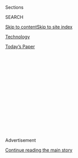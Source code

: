 <div id="app">

<div>

<div>

<div>

<div class="NYTAppHideMasthead css-1q2w90k e1suatyy0">

<div class="section css-ui9rw0 e1suatyy2">

<div class="css-eph4ug er09x8g0">

<div class="css-6n7j50">

</div>

<span class="css-1dv1kvn">Sections</span>

<div class="css-10488qs">

<span class="css-1dv1kvn">SEARCH</span>

</div>

[Skip to content](#site-content)[Skip to site
index](#site-index)

</div>

<div id="masthead-section-label" class="css-1wr3we4 eaxe0e00">

[Technology](https://www.nytimes.com/section/technology)

</div>

<div class="css-10698na e1huz5gh0">

</div>

</div>

<div id="masthead-bar-one" class="section hasLinks css-15hmgas e1csuq9d3">

<div class="css-uqyvli e1csuq9d0">

</div>

<div class="css-1uqjmks e1csuq9d1">

</div>

<div class="css-9e9ivx">

[](https://myaccount.nytimes.com/auth/login?response_type=cookie&client_id=vi)

</div>

<div class="css-1bvtpon e1csuq9d2">

[Today’s
Paper](https://www.nytimes.com/section/todayspaper)

</div>

</div>

</div>

</div>

<div data-aria-hidden="false">

<div id="site-content" data-role="main">

<div>

<div class="css-1aor85t" style="opacity:0.000000001;z-index:-1;visibility:hidden">

<div class="css-1hqnpie">

<div class="css-epjblv">

<span class="css-17xtcya">[Technology](/section/technology)</span><span class="css-x15j1o">|</span><span class="css-fwqvlz">Microsoft
Said to Be in Talks to Buy TikTok, as Trump Weighs Curtailing
App</span>

</div>

<div class="css-k008qs">

<div class="css-1iwv8en">

<span class="css-18z7m18"></span>

<div>

</div>

</div>

<span class="css-1n6z4y">https://nyti.ms/3ffaaHO</span>

<div class="css-1705lsu">

<div class="css-4xjgmj">

<div class="css-4skfbu" data-role="toolbar" data-aria-label="Social Media Share buttons, Save button, and Comments Panel with current comment count" data-testid="share-tools">

  - 
  - 
  - 
  - 
    
    <div class="css-6n7j50">
    
    </div>

  - 
  - 

</div>

</div>

</div>

</div>

</div>

</div>

<div id="NYT_TOP_BANNER_REGION" class="css-13pd83m">

</div>

<div id="top-wrapper" class="css-1sy8kpn">

<div id="top-slug" class="css-l9onyx">

Advertisement

</div>

[Continue reading the main
story](#after-top)

<div class="ad top-wrapper" style="text-align:center;height:100%;display:block;min-height:250px">

<div id="top" class="place-ad" data-position="top" data-size-key="top">

</div>

</div>

<div id="after-top">

</div>

</div>

<div>

<div id="sponsor-wrapper" class="css-1hyfx7x">

<div id="sponsor-slug" class="css-19vbshk">

Supported by

</div>

[Continue reading the main
story](#after-sponsor)

<div id="sponsor" class="ad sponsor-wrapper" style="text-align:center;height:100%;display:block">

</div>

<div id="after-sponsor">

</div>

</div>

<div class="css-186x18t">

</div>

<div class="css-1vkm6nb ehdk2mb0">

# Microsoft Said to Be in Talks to Buy TikTok, as Trump Weighs Curtailing App

</div>

The discussions come as TikTok’s ownership by a Chinese company is under
scrutiny by the White House and lawmakers.

<div class="css-79elbk" data-testid="photoviewer-wrapper">

<div class="css-z3e15g" data-testid="photoviewer-wrapper-hidden">

</div>

<div class="css-1a48zt4 ehw59r15" data-testid="photoviewer-children">

![<span class="css-16f3y1r e13ogyst0" data-aria-hidden="true">Trump
administration officials have been concerned that TikTok poses a threat
to national
security.</span><span class="css-cnj6d5 e1z0qqy90" itemprop="copyrightHolder"><span class="css-1ly73wi e1tej78p0">Credit...</span><span><span>Andrew
Kelly/Reuters</span></span></span>](https://static01.nyt.com/images/2020/08/01/business/31JPtiktok-print/merlin_170133723_92af7f95-2132-4ee6-bc4d-638fcf0dc8cd-articleLarge.jpg?quality=75&auto=webp&disable=upscale)

</div>

</div>

<div class="css-18e8msd">

<div class="css-otjvjh epjyd6m0">

<div class="css-nmf14i ey68jwv0" data-aria-hidden="true">

[![Mike
Isaac](https://static01.nyt.com/images/2018/02/16/multimedia/author-mike-isaac/author-mike-isaac-thumbLarge.jpg
"Mike Isaac")](https://www.nytimes.com/by/mike-isaac)[![Ana
Swanson](https://static01.nyt.com/images/2018/12/10/multimedia/author-ana-swanson/author-ana-swanson-thumbLarge.png
"Ana Swanson")](https://www.nytimes.com/by/ana-swanson)[![Alan
Rappeport](https://static01.nyt.com/images/2018/06/12/multimedia/author-alan-rappeport/author-alan-rappeport-thumbLarge-v2.png
"Alan Rappeport")](https://www.nytimes.com/by/alan-rappeport)

</div>

<div class="css-1baulvz">

By [<span class="css-1baulvz" itemprop="name">Mike
Isaac</span>](https://www.nytimes.com/by/mike-isaac),
[<span class="css-1baulvz" itemprop="name">Ana
Swanson</span>](https://www.nytimes.com/by/ana-swanson) and
[<span class="css-1baulvz last-byline" itemprop="name">Alan
Rappeport</span>](https://www.nytimes.com/by/alan-rappeport)

</div>

</div>

  - 
    
    <div class="css-ld3wwf e16638kd2">
    
    Published July 31, 2020Updated Aug. 3,
    2020
    
    </div>

  - 
    
    <div class="css-4xjgmj">
    
    <div class="css-pvvomx" data-role="toolbar" data-aria-label="Social Media Share buttons, Save button, and Comments Panel with current comment count" data-testid="share-tools">
    
      - 
      - 
      - 
      - 
        
        <div class="css-6n7j50">
        
        </div>
    
      - 
      - 
    
    </div>
    
    </div>

</div>

</div>

<div class="section meteredContent css-1r7ky0e" name="articleBody" itemprop="articleBody">

<div class="css-1fanzo5 StoryBodyCompanionColumn">

<div class="css-53u6y8">

SAN FRANCISCO — TikTok, the Chinese-owned video app that has been under
scrutiny from the Trump administration, is in talks to[sell itself to
Microsoft](https://www.nytimes.com/2020/08/03/technology/tiktok-microsoft-tweens.html)
and other companies as President Trump weighs harsh actions against the
business, including forcing
[TikTok](https://www.nytimes.com/2020/08/03/technology/trump-tiktok-microsoft.html)
to divorce itself from its parent company,
[ByteDance](https://www.nytimes.com/2020/08/03/technology/tiktok-trump-sale-microsoft.html),
said people with knowledge of the discussions.

The powerful Committee on Foreign Investment in the United States, or
Cfius, has been examining ByteDance’s 2017 purchase of Musical.ly, an
app that eventually morphed to become TikTok. The committee has decided
to order ByteDance to divest TikTok, and the government is engaged in
negotiations over the terms of the separation, according to a person
familiar with the administration’s plans, who spoke on the condition of
anonymity. White House officials have said TikTok may pose a national
security threat because of its Chinese ownership.

On Friday, Treasury Secretary Steven T. Mnuchin, who leads the
committee, briefed the president on the divestment plan. But it remains
unclear what the president will do, including whether the U.S. would
apply a divestment order to all of TikTok’s American operations and
whether its actions would affect the app’s global business as well.

Mr. Trump is weighing several other courses of action, including an
executive order that could use the vast powers of the International
Emergency Economic Powers Act to bar certain foreign apps from American
app stores. The Trump administration has also considered whether to add
TikTok’s parent to a so-called “entity list,” which would prevent it
from purchasing American products and services without a special
license, said people with knowledge of the matter. Discussions are
expected to continue into this weekend.

</div>

</div>

<div class="css-1fanzo5 StoryBodyCompanionColumn">

<div class="css-53u6y8">

In his comments on Friday, Mr. Trump told reporters that there were “a
couple of options” with TikTok, including “banning” it. He added, “But a
lot of things are happening, so we’ll see what happens. But we are
looking at a lot of alternatives with respect to TikTok.”

Later on Friday, Mr. Trump said he planned to take action as soon as
Saturday. He added that he was not leaning toward allowing an American
company to buy TikTok’s U.S. operations.

It’s unclear how advanced TikTok’s talks to sell itself to Microsoft and
other companies are, but changing ownership is crucial for the app. The
United States is one of TikTok’s major markets, so continued operations
in the country are a priority.

TikTok has discussed other scenarios to alleviate concerns by U.S.
officials. In one scenario, non-Chinese investors like Sequoia Capital,
SoftBank and General Atlantic could [purchase a majority stake in the
app from
ByteDance](https://www.nytimes.com/2020/07/23/business/dealbook/tiktok-bytedance-investors-trump.html),
people familiar with the discussions have said.

Any deal would likely be expensive. ByteDance’s valuation recently stood
at around $100 billion, according to the research firm PitchBook.

</div>

</div>

<div class="css-1fanzo5 StoryBodyCompanionColumn">

<div class="css-53u6y8">

In a statement, TikTok did not address Mr. Trump’s comments or any deal
talks. A spokeswoman said the app was confident in its long-term success
and that it was committed to protecting the privacy and safety of its
creators so they could “bring joy to families.”

Microsoft declined to comment.

The discussions between Microsoft and TikTok were earlier reported by
Fox Business. Bloomberg earlier reported that President Trump was poised
to announce an order to force ByteDance to sell TikTok’s U.S.
operations.

The developments reflect the increasing pressure on TikTok. For months,
lawmakers and the Trump administration have questioned whether the app
is susceptible to influence from the Chinese government, including
potential requests to censor material shared on the platform or to share
American user data with Chinese officials.

“It is well established at this point that apps that have granular
access to user data and location and other sensitive personal data are
very much on the radar of Cfius and can cause significant national
security concerns,” said John P. Kabaelo, a lawyer who represents
companies in Cfius reviews.

TikTok generally collects similar amounts of data from mobile phones as
other social media apps, said security experts. But Christoph Hebeisen,
the director of security intelligence research at Lookout, a company
that focuses on the security of mobile devices, said U.S. officials are
concerned by the app because “if the parent company is Chinese, which it
is in this case, they are under Chinese security law.”

He added, “I don’t think it is a stretch to think if China wanted to
access that data they would have a means to do so.”

TikTok is used by more than 800 million people around the world and is
especially popular with young people. Users can easily add music and
other audio tracks to their videos, which then often travel virally
across Facebook and Twitter.

</div>

</div>

<div class="css-1fanzo5 StoryBodyCompanionColumn">

<div class="css-53u6y8">

As the app has become more popular, TikTok’s Chinese offices have
swollen to thousands of employees. The company has also maintained a
U.S. presence, with offices in New York and Los Angeles.

In response to the heightened scrutiny from Washington, TikTok in May
hired a top [Disney executive, Kevin
Mayer](https://www.nytimes.com/2020/05/18/business/media/tiktok-ceo-kevin-mayer.html)
to be its chief executive. The app has also pledged to publicly reveal
the algorithm that powers its app.

In addition, TikTok has bulked up its lobbying operation in Washington.
With help from prominent investors like SoftBank and General Atlantic,
it has hired the former head of the Internet Association, a trade group
that represents companies like Google and Facebook, and staff members
from prominent members from Congress.

The company has signed on more than 35 lobbyists, including David J.
Urban, a former West Point classmate of Secretary of State Mike Pompeo
and an ally of Mr. Trump. The company’s lobbyists have highlighted
TikTok’s American investors and Mr. Mayer’s hire.

Sensing weakness, rivals like Facebook have homed in on lawmakers’
distrust of TikTok’s Chinese ownership. Mark Zuckerberg, Facebook’s
chief executive, has said that American companies like his would suffer
if the government put them at a competitive disadvantage against TikTok.

On Wednesday, with the chief executives of Amazon, Apple, Facebook and
Google [testifying in front of
Congress](https://www.nytimes.com/2020/07/29/technology/big-tech-hearing-apple-amazon-facebook-google.html)
about their market power, Mr. Mayer defended TikTok while pledging to do
right by the U.S. government.

“The entire industry has received scrutiny, and rightly so. Yet we have
received even more scrutiny due to the company’s Chinese origins,” he
said in a
[statement](https://newsroom.tiktok.com/en-us/fair-competition-and-transparency-benefits-us-all).
“We believe it is essential to show users, advertisers, creators, and
regulators that we are responsible and committed members of the American
community that follows U.S. laws.”

</div>

</div>

<div class="css-1fanzo5 StoryBodyCompanionColumn">

<div class="css-53u6y8">

Cfius has previously ordered companies to divest their acquisitions.
Congress had expanded the panel’s purview in 2018 to include reviews of
transactions involving “sensitive user data,” The change was spurred by
concerns that foreign ownership of data gathered by apps and internet
sites could threaten national security.

In 2019, the Trump administration ordered a Chinese firm to [relinquish
its control of
Grindr](https://www.nytimes.com/2019/03/28/us/politics/grindr-china-national-security.html),
the gay dating app, concerned that China might use the information to
blackmail American officials. The Chinese company, Beijing Kunlun
Technology, [said it reached a
deal](https://www.reuters.com/article/us-grindr-m-a-investors-exclusive/exclusive-grindrs-chinese-owner-nears-deal-to-sell-gay-dating-app-sources-idUSKBN20T0IR)
with Cfius earlier this year to sell the app to an investment group, San
Vicente Acquisition LLC, though [Reuters later
reported](https://www.reuters.com/article/us-grindr-m-a-sanvicente-exclusive/exclusive-winning-bidder-for-grindr-has-ties-to-chinese-owner-idUSKBN2391AI)
that the buyer had ties to the Chinese owner.

Mike Isaac reported from San Francisco, and Ana Swanson and Alan
Rappeport from Washington. David McCabe and Julian Barnes contributed
reporting from Washington.

</div>

</div>

<div>

</div>

</div>

<div>

</div>

<div>

</div>

<div>

</div>

<div>

<div id="bottom-wrapper" class="css-1ede5it">

<div id="bottom-slug" class="css-l9onyx">

Advertisement

</div>

[Continue reading the main
story](#after-bottom)

<div id="bottom" class="ad bottom-wrapper" style="text-align:center;height:100%;display:block;min-height:90px">

</div>

<div id="after-bottom">

</div>

</div>

</div>

</div>

</div>

## Site Index

<div>

</div>

## Site Information Navigation

  - [© <span>2020</span> <span>The New York Times
    Company</span>](https://help.nytimes.com/hc/en-us/articles/115014792127-Copyright-notice)

<!-- end list -->

  - [NYTCo](https://www.nytco.com/)
  - [Contact
    Us](https://help.nytimes.com/hc/en-us/articles/115015385887-Contact-Us)
  - [Work with us](https://www.nytco.com/careers/)
  - [Advertise](https://nytmediakit.com/)
  - [T Brand Studio](http://www.tbrandstudio.com/)
  - [Your Ad
    Choices](https://www.nytimes.com/privacy/cookie-policy#how-do-i-manage-trackers)
  - [Privacy](https://www.nytimes.com/privacy)
  - [Terms of
    Service](https://help.nytimes.com/hc/en-us/articles/115014893428-Terms-of-service)
  - [Terms of
    Sale](https://help.nytimes.com/hc/en-us/articles/115014893968-Terms-of-sale)
  - [Site
    Map](https://spiderbites.nytimes.com)
  - [Help](https://help.nytimes.com/hc/en-us)
  - [Subscriptions](https://www.nytimes.com/subscription?campaignId=37WXW)

</div>

</div>

</div>

</div>
